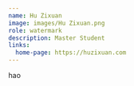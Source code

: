 ```yaml
---
name: Hu Zixuan
image: images/Hu Zixuan.png
role: watermark
description: Master Student
links:
  home-page: https://huzixuan.com
---
```


hao
